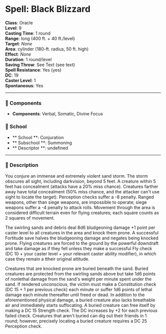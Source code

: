 
# Spell: Black Blizzard
**Class**: Oracle  
**Level**: 9  
**Casting Time**: 1 round  
**Range**: long (400 ft. + 40 ft./level)  
**Target**: _None_  
**Area**: cylinder (180-ft. radius, 50 ft. high)  
**Effect**: _None_  
**Duration**: 1 round/level  
**Saving Throw**: See Text (see text)  
**Spell Resistance**: Yes (yes)  
**DC**: 19  
**Caster Level**: 1  
**Spontaneous**: Yes

---

### 🔮 Components
- **Components**: Verbal, Somatic, Divine Focus

### 🏫 School
- ** School **: Conjuration
- ** Subschool **: Summoning
- ** Descriptor **: undefined
---

### 📜 Description
You conjure an immense and extremely violent sand storm. The storm obscures all sight, including darkvision, beyond 5 feet. A creature within 5 feet has concealment (attacks have a 20% miss chance). Creatures farther away have total concealment (50% miss chance, and the attacker can't use sight to locate the target). Perception checks suffer a -8 penalty. Ranged weapons, other than siege weapons, are impossible to operate; siege weapons suffer a -4 penalty to attack rolls. Movement through the area is considered difficult terrain even for flying creatures; each square counts as 2 squares of movement.

The swirling sands and debris deal 8d6 bludgeoning damage +1 point per caster level to all creatures in the area and knock them prone. A successful Fortitude save halves the bludgeoning damage and negates being knocked prone. Flying creatures are forced to the ground by the powerful downdraft and take damage as if they fell unless they make a successful Fly check (DC 10 + your caster level + your relevant caster ability modifier), in which case they remain a ttheir original altitude.

Creatures that are knocked prone are buried beneath the sand. Buried creatures are protected from the swirling sands above but take 1d6 points of nonlethal damage from the sand's weight per minute spent under the sand. If rendered unconscious, the victim must make a Constitution check (DC 15 + 1 per previous check) each minute or suffer 1d6 points of lethal damage each minute thereafter until freed or dead. In addition to the aforementioned physical damage, a buried creature also lacks breathable air and immediately starts suffocating. A buried creature can free itself by making a DC 15 Strength check. The DC increases by +2 for each previous failed check. Creatures that aren't buried can dig out their friends in 1 round; however, precisely locating a buried creature requires a DC 25 Perception check.
